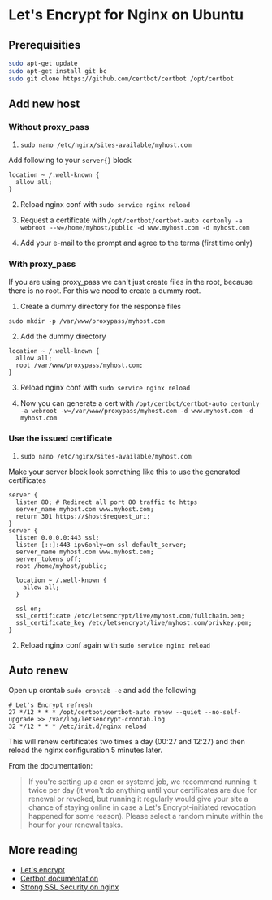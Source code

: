 # Let's Encrypt for Nginx on Ubuntu

## Prerequisities

```sh
sudo apt-get update
sudo apt-get install git bc
sudo git clone https://github.com/certbot/certbot /opt/certbot
```

## Add new host

### Without proxy_pass

1. `sudo nano /etc/nginx/sites-available/myhost.com`

  Add following to your `server{}` block

  ```
  location ~ /.well-known {
    allow all;
  }
  ```

2. Reload nginx conf with `sudo service nginx reload`

3. Request a certificate with 
`/opt/certbot/certbot-auto certonly -a webroot --w=/home/myhost/public -d www.myhost.com -d myhost.com`

4. Add your e-mail to the prompt and agree to the terms (first time only)

### With proxy_pass

If you are using proxy_pass we can't just create files in the root, because there is no root. For this we need to create a dummy root.

1. Create a dummy directory for the response files

  ```
  sudo mkdir -p /var/www/proxypass/myhost.com
  ```

2. Add the dummy directory

  ```
  location ~ /.well-known {
    allow all;
    root /var/www/proxypass/myhost.com;
  }
  ```

3. Reload nginx conf with `sudo service nginx reload`

4. Now you can generate a cert with 
`/opt/certbot/certbot-auto certonly -a webroot -w=/var/www/proxypass/myhost.com -d www.myhost.com -d myhost.com`

### Use the issued certificate

1. `sudo nano /etc/nginx/sites-available/myhost.com`

  Make your server block look something like this to use the generated certificates

  ```
  server {
    listen 80; # Redirect all port 80 traffic to https
    server_name myhost.com www.myhost.com;
    return 301 https://$host$request_uri;
  }
  server {
    listen 0.0.0.0:443 ssl;
    listen [::]:443 ipv6only=on ssl default_server;
    server_name myhost.com www.myhost.com;
    server_tokens off;
    root /home/myhost/public;

    location ~ /.well-known {
      allow all;
    }

    ssl on;
    ssl_certificate /etc/letsencrypt/live/myhost.com/fullchain.pem;
    ssl_certificate_key /etc/letsencrypt/live/myhost.com/privkey.pem;
  }
  ```

2. Reload nginx conf again with `sudo service nginx reload`

## Auto renew

Open up crontab `sudo crontab -e` and add the following

```
# Let's Encrypt refresh
27 */12 * * * /opt/certbot/certbot-auto renew --quiet --no-self-upgrade >> /var/log/letsencrypt-crontab.log
32 */12 * * * /etc/init.d/nginx reload
```

This will renew certificates two times a day (00:27 and 12:27) and then reload the nginx configuration 5 minutes later. 

From the documentation:

> If you're setting up a cron or systemd job, we recommend running it twice per day (it won't do anything until your certificates are due for renewal or revoked, but running it regularly would give your site a chance of staying online in case a Let's Encrypt-initiated revocation happened for some reason). Please select a random minute within the hour for your renewal tasks.

## More reading
* [Let's encrypt](https://letsencrypt.org/)
* [Certbot documentation](https://certbot.eff.org/docs/)
* [Strong SSL Security on nginx](https://raymii.org/s/tutorials/Strong_SSL_Security_On_nginx.html)
